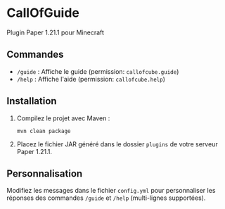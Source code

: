 # CallOfGuide

Plugin Paper 1.21.1 pour Minecraft

## Commandes
- `/guide` : Affiche le guide (permission: `callofcube.guide`)
- `/help` : Affiche l'aide (permission: `callofcube.help`)

## Installation
1. Compilez le projet avec Maven :
   ```shell
   mvn clean package
   ```
2. Placez le fichier JAR généré dans le dossier `plugins` de votre serveur Paper 1.21.1.

## Personnalisation
Modifiez les messages dans le fichier `config.yml` pour personnaliser les réponses des commandes `/guide` et `/help` (multi-lignes supportées).

